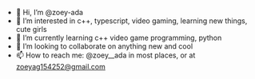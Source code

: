 - 👋 Hi, I’m @zoey-ada
- 👀 I’m interested in c++, typescript, video gaming, learning new things, cute girls
- 🌱 I’m currently learning c++ video game programming, python
- 💞️ I’m looking to collaborate on anything new and cool
- 📫 How to reach me: @zoey__ada in most places, or at zoeyag154252@gmail.com

<!---
zoey-ada/zoey-ada is a ✨ special ✨ repository because its `README.md` (this file) appears on your GitHub profile.
You can click the Preview link to take a look at your changes.
--->
